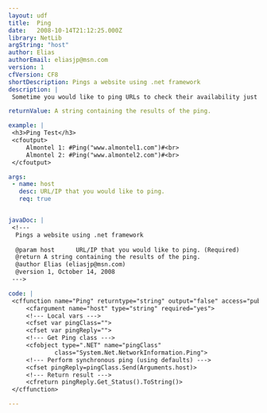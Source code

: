 ```yaml
---
layout: udf
title:  Ping
date:   2008-10-14T21:12:25.000Z
library: NetLib
argString: "host"
author: Elias
authorEmail: eliasjp@msn.com
version: 1
cfVersion: CF8
shortDescription: Pings a website using .net framework
description: |
 Sometime you would like to ping URLs to check their availability just like using windows run command ping &lt;ip/url&gt;

returnValue: A string containing the results of the ping.

example: |
 <h3>Ping Test</h3>
 <cfoutput>
     Almontel 1: #Ping("www.almontel1.com")#<br>
     Almontel 2: #Ping("www.almontel2.com")#<br>
 </cfoutput>

args:
 - name: host
   desc: URL/IP that you would like to ping.
   req: true


javaDoc: |
 <!---
  Pings a website using .net framework
  
  @param host      URL/IP that you would like to ping. (Required)
  @return A string containing the results of the ping. 
  @author Elias (eliasjp@msn.com) 
  @version 1, October 14, 2008 
 --->

code: |
 <cffunction name="Ping" returntype="string" output="false" access="public">
     <cfargument name="host" type="string" required="yes">
     <!--- Local vars --->
     <cfset var pingClass="">
     <cfset var pingReply="">
     <!--- Get Ping class --->
     <cfobject type=".NET" name="pingClass"
             class="System.Net.NetworkInformation.Ping">
     <!--- Perform synchronous ping (using defaults) ---> 
     <cfset pingReply=pingClass.Send(Arguments.host)>
     <!--- Return result --->
     <cfreturn pingReply.Get_Status().ToString()>
 </cffunction>

---
```



